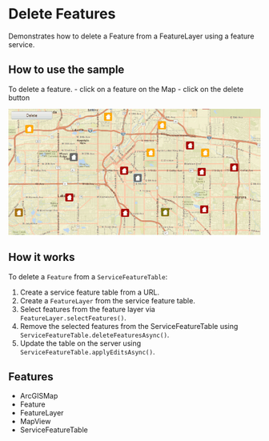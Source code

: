 <h1>Delete Features</h1>

<p>Demonstrates how to delete a Feature from a FeatureLayer using a feature service. </p>

<h2>How to use the sample</h2>

<p>To delete a feature.
  - click on a feature on the Map
  - click on the delete button</p>

<p><img src="DeleteFeatures.gif" alt="" title="" /></p>

<h2>How it works</h2>

<p>To delete a <code>Feature</code> from a <code>ServiceFeatureTable</code>:</p>

<ol>
  <li>Create a service feature table from a URL.</li>
  <li>Create a <code>FeatureLayer</code> from the service feature table.</li>
  <li>Select features from the feature layer via <code>FeatureLayer.selectFeatures()</code>.</li>
  <li>Remove the selected features from the ServiceFeatureTable using <code>ServiceFeatureTable.deleteFeaturesAsync()</code>.</li>
  <li>Update the table on the server using <code>ServiceFeatureTable.applyEditsAsync()</code>.</li>
</ol>

<h2>Features</h2>

<ul>
  <li>ArcGISMap</li>
  <li>Feature</li>
  <li>FeatureLayer</li>
  <li>MapView</li>
  <li>ServiceFeatureTable</li>
</ul>
